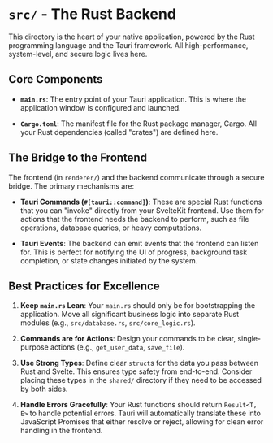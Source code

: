# `src/` - The Rust Backend

This directory is the heart of your native application, powered by the Rust programming language and the Tauri framework. All high-performance, system-level, and secure logic lives here.

## Core Components

-   **`main.rs`**: The entry point of your Tauri application. This is where the application window is configured and launched.

-   **`Cargo.toml`**: The manifest file for the Rust package manager, Cargo. All your Rust dependencies (called "crates") are defined here.

## The Bridge to the Frontend

The frontend (in `renderer/`) and the backend communicate through a secure bridge. The primary mechanisms are:

-   **Tauri Commands (`#[tauri::command]`)**: These are special Rust functions that you can "invoke" directly from your SvelteKit frontend. Use them for actions that the frontend needs the backend to perform, such as file operations, database queries, or heavy computations.

-   **Tauri Events**: The backend can emit events that the frontend can listen for. This is perfect for notifying the UI of progress, background task completion, or state changes initiated by the system.

## Best Practices for Excellence

1.  **Keep `main.rs` Lean**: Your `main.rs` should only be for bootstrapping the application. Move all significant business logic into separate Rust modules (e.g., `src/database.rs`, `src/core_logic.rs`).

2.  **Commands are for Actions**: Design your commands to be clear, single-purpose actions (e.g., `get_user_data`, `save_file`).

3.  **Use Strong Types**: Define clear `struct`s for the data you pass between Rust and Svelte. This ensures type safety from end-to-end. Consider placing these types in the `shared/` directory if they need to be accessed by both sides.

4.  **Handle Errors Gracefully**: Your Rust functions should return `Result<T, E>` to handle potential errors. Tauri will automatically translate these into JavaScript Promises that either resolve or reject, allowing for clean error handling in the frontend. 